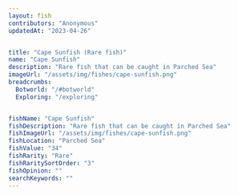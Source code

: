 ```yaml
---
layout: fish
contributors: "Anonymous"
updatedAt: "2023-04-26"


title: "Cape Sunfish (Rare fish)"
name: "Cape Sunfish"
description: "Rare fish that can be caught in Parched Sea"
imageUrl: "/assets/img/fishes/cape-sunfish.png"
breadcrumbs:
  Botworld: "/#botworld"
  Exploring: "/exploring"


fishName: "Cape Sunfish"
fishDescription: "Rare fish that can be caught in Parched Sea"
fishImageUrl: "/assets/img/fishes/cape-sunfish.png"
fishLocation: "Parched Sea"
fishValue: "34"
fishRarity: "Rare"
fishRaritySortOrder: "3"
fishOpinion: ""
searchKeywords: ""
---
```


